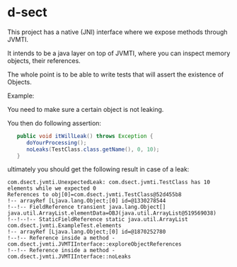 # d-sect

This project has a native (JNI) interface where we expose methods through JVMTI.


It intends to be a java layer on top of JVMTI, where you can inspect memory objects, their references.

The whole point is to be able to write tests that will assert the existence of Objects.


Example:

You need to make sure a certain object is not leaking.


You then do following assertion:

```java
   public void itWillLeak() throws Exception {
      doYourProcessing();
      noLeaks(TestClass.class.getName(), 0, 10);
   }
```

ultimately you should get the following result in case of a leak:

```
com.dsect.jvmti.UnexpectedLeak: com.dsect.jvmti.TestClass has 10 elements while we expected 0
References to obj[0]=com.dsect.jvmti.TestClass@52d455b8
!-- arrayRef [Ljava.lang.Object;[0] id=@1330278544
!--!-- FieldReference transient java.lang.Object[] java.util.ArrayList.elementData=OBJ(java.util.ArrayList@519569038)
!--!--!-- StaticFieldReference static java.util.ArrayList com.dsect.jvmti.ExampleTest.elements
!-- arrayRef [Ljava.lang.Object;[0] id=@1870252780
!--!-- Reference inside a method - com.dsect.jvmti.JVMTIInterface::exploreObjectReferences
!--!-- Reference inside a method - com.dsect.jvmti.JVMTIInterface::noLeaks
```
